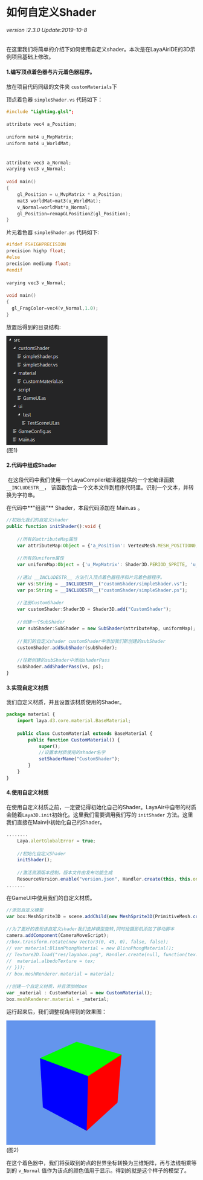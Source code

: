 # 如何自定义Shader

###### *version :2.3.0   Update:2019-10-8*

在这里我们将简单的介绍下如何使用自定义shader。本次是在LayaAirIDE的3D示例项目基础上修改。

#### 1.编写顶点着色器与片元着色器程序。

放在项目代码同级的文件夹 `customMaterials`下

顶点着色器 `simpleShader.vs` 代码如下：

```c++
#include "Lighting.glsl";

attribute vec4 a_Position;

uniform mat4 u_MvpMatrix;
uniform mat4 u_WorldMat;


attribute vec3 a_Normal;
varying vec3 v_Normal;

void main()
{
	gl_Position = u_MvpMatrix * a_Position;
	mat3 worldMat=mat3(u_WorldMat);
	v_Normal=worldMat*a_Normal;
	gl_Position=remapGLPositionZ(gl_Position);
}
```

片元着色器 `simpleShader.ps` 代码如下:

```c++
#ifdef FSHIGHPRECISION
precision highp float;
#else
precision mediump float;
#endif

varying vec3 v_Normal;

void main()
{	
  gl_FragColor=vec4(v_Normal,1.0);
}
```

放置后得到的目录结构:

![](img/1.png)<br>(图1)

#### 2.代码中组成Shader

​		在这段代码中我们使用一个LayaCompiler编译器提供的一个宏编译函数 `__INCLUDESTR__`， 该函数包含一个文本文件到程序代码里。识别一个文本，并转换为字符串。

在代码中**"组装"** Shader，本段代码添加在 Main.as 。

```typescript
//初始化我们的自定义shader
public function initShader():void {
    
    //所有的attributeMap属性
    var attributeMap:Object = {'a_Position': VertexMesh.MESH_POSITION0, 'a_Normal': VertexMesh.MESH_NORMAL0};
    
    //所有的uniform属性
    var uniformMap:Object = {'u_MvpMatrix': Shader3D.PERIOD_SPRITE, 'u_WorldMat': Shader3D.PERIOD_SPRITE};
    
    //通过 __INCLUDESTR__ 方法引入顶点着色器程序和片元着色器程序。
    var vs:String = __INCLUDESTR__("customShader/simpleShader.vs");
    var ps:String = __INCLUDESTR__("customShader/simpleShader.ps");
    
    //注册CustomShader 
    var customShader:Shader3D = Shader3D.add("CustomShader");
    
    //创建一个SubShader
    var subShader:SubShader = new SubShader(attributeMap, uniformMap);
    
    //我们的自定义shader customShader中添加我们新创建的subShader
    customShader.addSubShader(subShader);
    
    //往新创建的subShader中添加shaderPass
    subShader.addShaderPass(vs, ps);
}
```

#### 3.实现自定义材质

我们自定义材质，并且设置该材质使用的Shader。

```typescript
package material {
	import laya.d3.core.material.BaseMaterial;
	
	public class CustomMaterial extends BaseMaterial {
		public function CustomMaterial() {
			super();
			//设置本材质使用的shader名字
			setShaderName("CustomShader");
		}
	}
}
```

#### 4.使用自定义材质

​	在使用自定义材质之前，一定要记得初始化自己的Shader。LayaAir中自带的材质会随着`Laya3D.init`初始化。这里我们需要调用我们写的 `initShader` 方法。这里我们直接在Main中初始化自己的Shader。

```typescript
........	
	Laya.alertGlobalError = true;

	//初始化自定义Shader
    initShader();

    //激活资源版本控制，版本文件由发布功能生成
    ResourceVersion.enable("version.json", Handler.create(this, this.onVersionLoaded), ResourceVersion.FILENAME_VERSION);
.......
```

在GameUI中使用我们的自定义材质。

```typescript
//添加自定义模型
var box:MeshSprite3D = scene.addChild(new MeshSprite3D(PrimitiveMesh.createBox(1, 1, 1))) as MeshSprite3D;

//为了更好的表现该自定义shader我们去掉模型旋转,同时给摄影机添加了移动脚本
camera.addComponent(CameraMoveScript);
//box.transform.rotate(new Vector3(0, 45, 0), false, false);
// var material:BlinnPhongMaterial = new BlinnPhongMaterial();
// Texture2D.load("res/layabox.png", Handler.create(null, function(tex:Texture2D):void {
// 	material.albedoTexture = tex;
// }));
// box.meshRenderer.material = material;

//创建一个自定义材质，并且添加给box
var _material : CustomMaterial = new CustomMaterial();
box.meshRenderer.material = _material;
```

运行起来后，我们调整视角得到的效果图：

![](img/2.png)<br>(图2)

在这个着色器中，我们将获取到的点的世界坐标转换为三维矩阵，再与法线相乘等到的 `v_Normal` 值作为该点的颜色值用于显示。得到的就是这个样子的模型了。